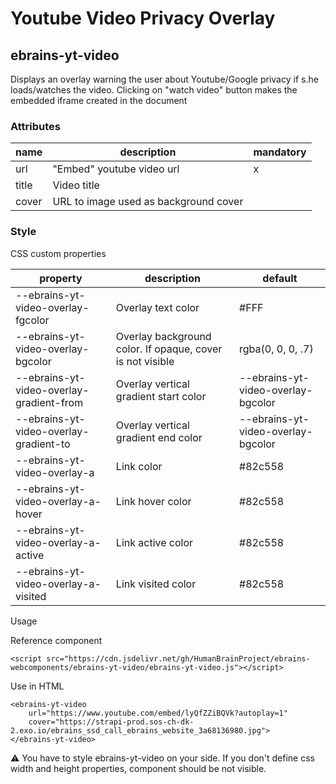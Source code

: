 # Youtube Video Privacy Overlay

## ebrains-yt-video

Displays an overlay warning the user about Youtube/Google privacy if s.he loads/watches the video. Clicking on "watch video" button makes the embedded iframe created in the document

### Attributes

| name  | description                           | mandatory |
| ----- | ------------------------------------- | --------- |
| url   | "Embed" youtube video url             | x         |
| title | Video title                           |           |
| cover | URL to image used as background cover |           |

### Style

CSS custom properties

| property                                 | description                                               | default                            |
| ---------------------------------------- | --------------------------------------------------------- | ---------------------------------- |
| --ebrains-yt-video-overlay-fgcolor       | Overlay text color                                        | #FFF                               |
| --ebrains-yt-video-overlay-bgcolor       | Overlay background color. If opaque, cover is not visible | rgba(0, 0, 0, .7)                  |
| --ebrains-yt-video-overlay-gradient-from | Overlay vertical gradient start color                     | --ebrains-yt-video-overlay-bgcolor |
| --ebrains-yt-video-overlay-gradient-to   | Overlay vertical gradient end color                       | --ebrains-yt-video-overlay-bgcolor |
| --ebrains-yt-video-overlay-a             | Link color                                                | #82c558                            |
| --ebrains-yt-video-overlay-a-hover       | Link hover color                                          | #82c558                            |
| --ebrains-yt-video-overlay-a-active      | Link active color                                         | #82c558                            |
| --ebrains-yt-video-overlay-a-visited     | Link visited color                                        | #82c558                            |

Usage

Reference component

```
<script src="https://cdn.jsdelivr.net/gh/HumanBrainProject/ebrains-webcomponents/ebrains-yt-video/ebrains-yt-video.js"></script>
```

Use in HTML

```
<ebrains-yt-video
	url="https://www.youtube.com/embed/lyQfZZiBQVk?autoplay=1"
	cover="https://strapi-prod.sos-ch-dk-2.exo.io/ebrains_ssd_call_ebrains_website_3a68136980.jpg">
</ebrains-yt-video>
```

⚠️ You have to style ebrains-yt-video on your side. If you don't define css width and height properties, component should be not visible.
